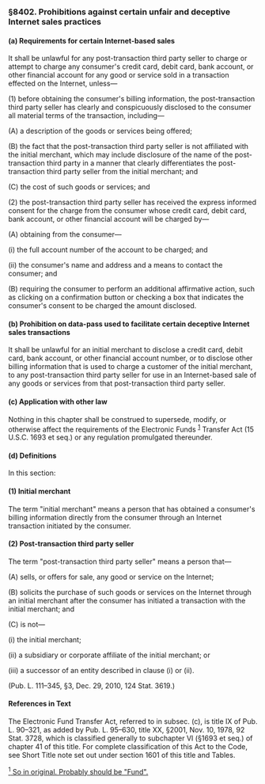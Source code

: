 ### §8402. Prohibitions against certain unfair and deceptive Internet sales practices ###

#### (a) Requirements for certain Internet-based sales ####

It shall be unlawful for any post-transaction third party seller to charge or attempt to charge any consumer's credit card, debit card, bank account, or other financial account for any good or service sold in a transaction effected on the Internet, unless—

(1) before obtaining the consumer's billing information, the post-transaction third party seller has clearly and conspicuously disclosed to the consumer all material terms of the transaction, including—

(A) a description of the goods or services being offered;

(B) the fact that the post-transaction third party seller is not affiliated with the initial merchant, which may include disclosure of the name of the post-transaction third party in a manner that clearly differentiates the post-transaction third party seller from the initial merchant; and

(C) the cost of such goods or services; and

(2) the post-transaction third party seller has received the express informed consent for the charge from the consumer whose credit card, debit card, bank account, or other financial account will be charged by—

(A) obtaining from the consumer—

(i) the full account number of the account to be charged; and

(ii) the consumer's name and address and a means to contact the consumer; and

(B) requiring the consumer to perform an additional affirmative action, such as clicking on a confirmation button or checking a box that indicates the consumer's consent to be charged the amount disclosed.

#### (b) Prohibition on data-pass used to facilitate certain deceptive Internet sales transactions ####

It shall be unlawful for an initial merchant to disclose a credit card, debit card, bank account, or other financial account number, or to disclose other billing information that is used to charge a customer of the initial merchant, to any post-transaction third party seller for use in an Internet-based sale of any goods or services from that post-transaction third party seller.

#### (c) Application with other law ####

Nothing in this chapter shall be construed to supersede, modify, or otherwise affect the requirements of the Electronic Funds <sup><a href="#8402_1_target" name="8402_1">1</a></sup> Transfer Act (15 U.S.C. 1693 et seq.) or any regulation promulgated thereunder.

#### (d) Definitions ####

In this section:

#### (1) Initial merchant ####

The term "initial merchant" means a person that has obtained a consumer's billing information directly from the consumer through an Internet transaction initiated by the consumer.

#### (2) Post-transaction third party seller ####

The term "post-transaction third party seller" means a person that—

(A) sells, or offers for sale, any good or service on the Internet;

(B) solicits the purchase of such goods or services on the Internet through an initial merchant after the consumer has initiated a transaction with the initial merchant; and

(C) is not—

(i) the initial merchant;

(ii) a subsidiary or corporate affiliate of the initial merchant; or

(iii) a successor of an entity described in clause (i) or (ii).

(Pub. L. 111–345, §3, Dec. 29, 2010, 124 Stat. 3619.)

#### References in Text ####

The Electronic Fund Transfer Act, referred to in subsec. (c), is title IX of Pub. L. 90–321, as added by Pub. L. 95–630, title XX, §2001, Nov. 10, 1978, 92 Stat. 3728, which is classified generally to subchapter VI (§1693 et seq.) of chapter 41 of this title. For complete classification of this Act to the Code, see Short Title note set out under section 1601 of this title and Tables.

[<sup>1</sup> So in original. Probably should be "Fund".](#8402_1)